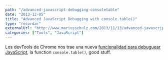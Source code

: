 ```yaml
---
path: "/advanced-javascript-debugging-consoletable"
date: "2013-12-05"
title: "Advanced JavaScript Debugging with console.table()"
type: "recordar"
externalUrl: "http://www.mariusschulz.com/2013/11/13/advanced-javascript-debugging-with-consoletable"
categories: ["Tools", "JavaScript"]
---
```


Los devTools de Chrome nos trae una nueva [funcionalidad para debuguear JavaScript](http://www.mariusschulz.com/2013/11/13/advanced-javascript-debugging-with-consoletable), la function `console.table()`, good stuff.